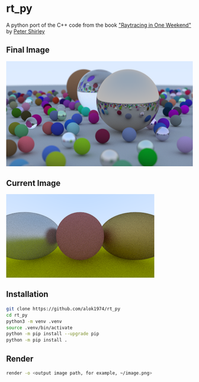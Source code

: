 # rt_py

A python port of the C++ code from the book ["Raytracing in One Weekend"](https://raytracing.github.io/books/RayTracingInOneWeekend.html) by [Peter Shirley](https://github.com/petershirley)

## Final Image

![image.png](./image.png)

## Current Image

![current.png](./current.png)


## Installation

```bash
git clone https://github.com/alok1974/rt_py
cd rt_py
python3 -m venv .venv
source .venv/bin/activate
python -m pip install --upgrade pip
python -m pip install .
```

## Render

```bash
render -o <output image path, for example, ~/image.png>
```
